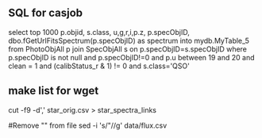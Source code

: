 
## SQL for casjob
select top 1000 p.objid, s.class, u,g,r,i,p.z, p.specObjID, dbo.fGetUrlFitsSpectrum(p.specObjID) as spectrum into mydb.MyTable_5 from PhotoObjAll p join SpecObjAll s on p.specObjID=s.specObjID
where p.specObjID is not null
and p.specObjID!=0
  and p.u between 19 and 20
  and clean = 1 and (calibStatus_r & 1) != 0
and s.class='QSO'

## make list for wget
cut -f9 -d',' star_orig.csv > star_spectra_links

#Remove "" from file
sed -i 's/"//g' data/flux.csv